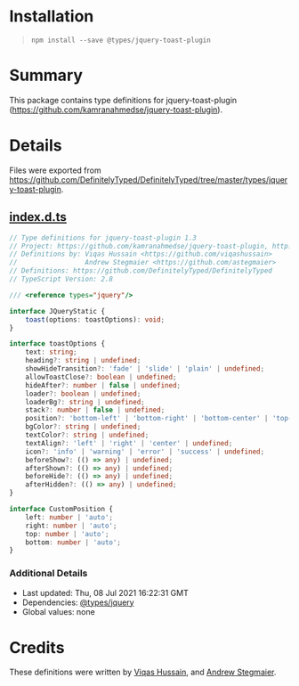 # Installation
> `npm install --save @types/jquery-toast-plugin`

# Summary
This package contains type definitions for jquery-toast-plugin (https://github.com/kamranahmedse/jquery-toast-plugin).

# Details
Files were exported from https://github.com/DefinitelyTyped/DefinitelyTyped/tree/master/types/jquery-toast-plugin.
## [index.d.ts](https://github.com/DefinitelyTyped/DefinitelyTyped/tree/master/types/jquery-toast-plugin/index.d.ts)
````ts
// Type definitions for jquery-toast-plugin 1.3
// Project: https://github.com/kamranahmedse/jquery-toast-plugin, http://www.kamranahmed.info/toast
// Definitions by: Viqas Hussain <https://github.com/viqashussain>
//                 Andrew Stegmaier <https://github.com/astegmaier>
// Definitions: https://github.com/DefinitelyTyped/DefinitelyTyped
// TypeScript Version: 2.8

/// <reference types="jquery"/>

interface JQueryStatic {
    toast(options: toastOptions): void;
}

interface toastOptions {
    text: string;
    heading?: string | undefined;
    showHideTransition?: 'fade' | 'slide' | 'plain' | undefined;
    allowToastClose?: boolean | undefined;
    hideAfter?: number | false | undefined;
    loader?: boolean | undefined;
    loaderBg?: string | undefined;
    stack?: number | false | undefined;
    position?: 'bottom-left' | 'bottom-right' | 'bottom-center' | 'top-right' | 'top-left' | 'top-center' | 'mid-center' | CustomPosition | undefined;
    bgColor?: string | undefined;
    textColor?: string | undefined;
    textAlign?: 'left' | 'right' | 'center' | undefined;
    icon?: 'info' | 'warning' | 'error' | 'success' | undefined;
    beforeShow?: (() => any) | undefined;
    afterShown?: (() => any) | undefined;
    beforeHide?: (() => any) | undefined;
    afterHidden?: (() => any) | undefined;
}

interface CustomPosition {
    left: number | 'auto';
    right: number | 'auto';
    top: number | 'auto';
    bottom: number | 'auto';
}

````

### Additional Details
 * Last updated: Thu, 08 Jul 2021 16:22:31 GMT
 * Dependencies: [@types/jquery](https://npmjs.com/package/@types/jquery)
 * Global values: none

# Credits
These definitions were written by [Viqas Hussain](https://github.com/viqashussain), and [Andrew Stegmaier](https://github.com/astegmaier).
